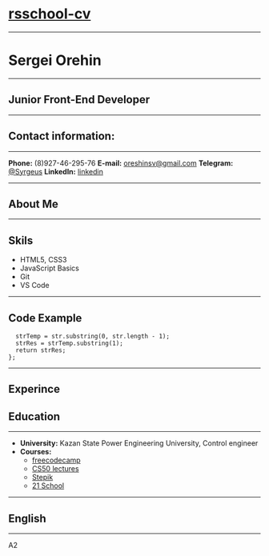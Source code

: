 # [rsschool-cv](https://github.com/Syrgeus/rsschool-cv/cv)

---

# Sergei Orehin

---
## Junior Front-End Developer

---

## Contact information:

---

**Phone:** (8)927-46-295-76
**E-mail:** oreshinsv@gmail.com
**Telegram:** [@Syrgeus](https://t.me/Syrgeus)
**LinkedIn:** [linkedin](www.linkedin.com/in/sergei-oreshin-091432125)

---

## About Me

---
## Skils

* HTML5, CSS3
* JavaScript Basics
* Git
* VS Code

---

## Code Example

```const removeChar = (str) => { 
  strTemp = str.substring(0, str.length - 1);
  strRes = strTemp.substring(1);
  return strRes;
};
```

---

## Experince

## Education

---

* **University:** Kazan State Power Engineering University, Control engineer
* **Courses:**
    * [freecodecamp](https://www.freecodecamp.org/)
    * [CS50 lectures](https://www.youtube.com/channel/UCcabW7890RKJzL968QWEykA)
    * [Stepik](https://stepik.org/)
    * [21 School](https://21-school.ru)

---

## English

---

A2